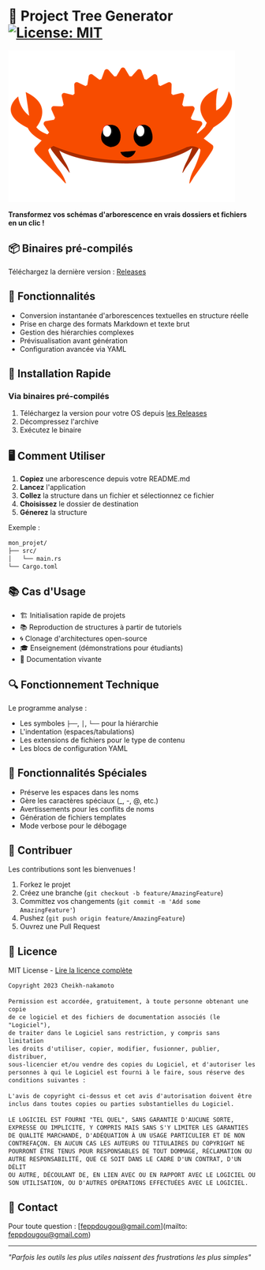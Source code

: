 
# 🌳 Project Tree Generator [![License: MIT](https://img.shields.io/badge/License-MIT-yellow.svg)](https://opensource.org/licenses/MIT)

![Project Logo](./src/assets/ferris.png)

**Transformez vos schémas d'arborescence en vrais dossiers et fichiers en un clic !**

## 📦 Binaires pré-compilés
Téléchargez la dernière version : [Releases](https://github.com/Cheikh-Nakamoto/Generateur-d-architecture-/releases/latest)

## 🎯 Fonctionnalités

- Conversion instantanée d'arborescences textuelles en structure réelle
- Prise en charge des formats Markdown et texte brut
- Gestion des hiérarchies complexes
- Prévisualisation avant génération
- Configuration avancée via YAML

## 🚀 Installation Rapide

### Via binaires pré-compilés
1. Téléchargez la version pour votre OS depuis [les Releases](https://github.com/Cheikh-Nakamoto/Generateur-d-architecture-/releases/latest)
2. Décompressez l'archive
3. Exécutez le binaire

## 🖥 Comment Utiliser

1. **Copiez** une arborescence depuis votre README.md
2. **Lancez** l'application
3. **Collez** la structure dans un fichier et sélectionnez ce fichier
4. **Choisissez** le dossier de destination
5. **Génerez** la structure

Exemple :
```plaintext
mon_projet/
├── src/
│   └── main.rs
└── Cargo.toml
```

## 📚 Cas d'Usage

- 🏗 Initialisation rapide de projets
- 📚 Reproduction de structures à partir de tutoriels
- 🌀 Clonage d'architectures open-source
- 🎓 Enseignement (démonstrations pour étudiants)
- 📝 Documentation vivante

## 🔍 Fonctionnement Technique

Le programme analyse :
- Les symboles `├──`, `│`, `└──` pour la hiérarchie
- L'indentation (espaces/tabulations)
- Les extensions de fichiers pour le type de contenu
- Les blocs de configuration YAML

## 📌 Fonctionnalités Spéciales

- Préserve les espaces dans les noms
- Gère les caractères spéciaux (_, -, @, etc.)
- Avertissements pour les conflits de noms
- Génération de fichiers templates
- Mode verbose pour le débogage

## 🌱 Contribuer

Les contributions sont les bienvenues ! 
1. Forkez le projet
2. Créez une branche (`git checkout -b feature/AmazingFeature`)
3. Committez vos changements (`git commit -m 'Add some AmazingFeature'`)
4. Pushez (`git push origin feature/AmazingFeature`)
5. Ouvrez une Pull Request

## 📜 Licence

MIT License - [Lire la licence complète](LICENSE)

```
Copyright 2023 Cheikh-nakamoto 

Permission est accordée, gratuitement, à toute personne obtenant une copie
de ce logiciel et des fichiers de documentation associés (le "Logiciel"), 
de traiter dans le Logiciel sans restriction, y compris sans limitation 
les droits d'utiliser, copier, modifier, fusionner, publier, distribuer, 
sous-licencier et/ou vendre des copies du Logiciel, et d'autoriser les 
personnes à qui le Logiciel est fourni à le faire, sous réserve des 
conditions suivantes :

L'avis de copyright ci-dessus et cet avis d'autorisation doivent être 
inclus dans toutes copies ou parties substantielles du Logiciel.

LE LOGICIEL EST FOURNI "TEL QUEL", SANS GARANTIE D'AUCUNE SORTE, 
EXPRESSE OU IMPLICITE, Y COMPRIS MAIS SANS S'Y LIMITER LES GARANTIES 
DE QUALITÉ MARCHANDE, D'ADÉQUATION À UN USAGE PARTICULIER ET DE NON 
CONTREFAÇON. EN AUCUN CAS LES AUTEURS OU TITULAIRES DU COPYRIGHT NE 
POURRONT ÊTRE TENUS POUR RESPONSABLES DE TOUT DOMMAGE, RÉCLAMATION OU 
AUTRE RESPONSABILITÉ, QUE CE SOIT DANS LE CADRE D'UN CONTRAT, D'UN DÉLIT 
OU AUTRE, DÉCOULANT DE, EN LIEN AVEC OU EN RAPPORT AVEC LE LOGICIEL OU 
SON UTILISATION, OU D'AUTRES OPÉRATIONS EFFECTUÉES AVEC LE LOGICIEL.
```

## 💌 Contact

Pour toute question : [feppdougou@gmail.com](mailto: feppdougou@gmail.com)

---

*"Parfois les outils les plus utiles naissent des frustrations les plus simples"*
